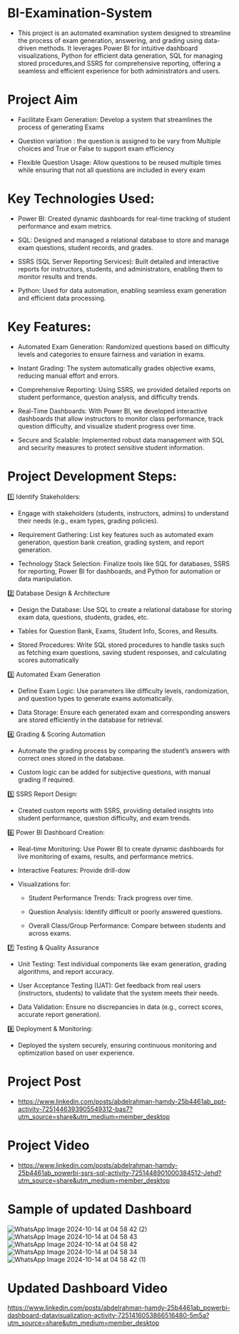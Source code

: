 # BI-Examination-System
     
 - This project is an automated examination system designed to streamline the process of exam generation,
  answering, and grading using data-driven methods. 
  It leverages Power BI for intuitive dashboard visualizations, 
  Python for efficient data generation, 
  SQL for managing stored procedures,and SSRS for comprehensive 
  reporting, offering a seamless and efficient experience for both administrators and users.

      
# Project Aim

- Facilitate Exam Generation:
   Develop a system that streamlines the process of generating Exams

- Question variation :
   the question is assigned to be vary from Multiple choices and True or False to support exam efficiency  

- Flexible Question Usage:
   Allow questions to be reused multiple times while ensuring that not all questions are included in every exam


# Key Technologies Used:

- Power BI: Created dynamic dashboards for real-time tracking of student performance and exam metrics.

- SQL: Designed and managed a relational database to store and manage exam questions, student records, and grades.

- SSRS (SQL Server Reporting Services): Built detailed and interactive reports for
      instructors, students, and administrators, enabling them to monitor results and trends.

- Python: Used for data automation, enabling seamless exam generation and efficient data processing.


# Key Features:

- Automated Exam Generation: Randomized questions based on difficulty levels and categories to ensure fairness and variation in exams.

- Instant Grading: The system automatically grades objective exams, reducing manual effort and errors.

- Comprehensive Reporting: Using SSRS, we provided detailed reports on student performance, question analysis, and difficulty trends.

- Real-Time Dashboards: With Power BI, we developed interactive dashboards that allow instructors to monitor class performance,
                        track question difficulty, and visualize student progress over time.

- Secure and Scalable: Implemented robust data management with SQL and security measures to protect sensitive student information.

# Project Development Steps:

1️⃣ Identify Stakeholders: 
      
- Engage with stakeholders (students, instructors, admins) to understand their needs
   (e.g., exam types, grading policies).

- Requirement Gathering: List key features such as automated exam generation, question bank creation,
   grading system, and report generation.
      
- Technology Stack Selection: Finalize tools like SQL for databases, SSRS for reporting, Power BI for dashboards, 
   and Python for automation or data manipulation.

2️⃣ Database Design & Architecture
     
- Design the Database: Use SQL to create a relational database for storing exam data, 
   questions, students, grades, etc.
     
- Tables for Question Bank, Exams, Student Info, Scores, and Results.
     
- Stored Procedures: Write SQL stored procedures to handle tasks such as fetching exam questions, 
   saving student responses, and calculating scores automatically

3️⃣ Automated Exam Generation

 - Define Exam Logic: Use parameters like difficulty levels, randomization, and question types to generate exams automatically.

 - Data Storage: Ensure each generated exam and corresponding answers are stored efficiently in the database for retrieval.

4️⃣ Grading & Scoring Automation
    
 - Automate the grading process by comparing the student’s answers with correct ones stored in the database.
     
 - Custom logic can be added for subjective questions, with manual grading if required.

5️⃣ SSRS Report Design: 
 
 - Created custom reports with SSRS, providing detailed insights into student performance, 
        question difficulty, and exam trends.

6️⃣ Power BI Dashboard Creation:
  
- Real-time Monitoring: Use Power BI to create dynamic dashboards for live monitoring of exams, results, and performance metrics.
     
- Interactive Features: Provide drill-dow

- Visualizations for:

    - Student Performance Trends: Track progress over time.

    - Question Analysis: Identify difficult or poorly answered questions.

    - Overall Class/Group Performance: Compare between students and across exams.

7️⃣ Testing & Quality Assurance
  
- Unit Testing: Test individual components like exam generation, grading algorithms, and report accuracy.
     
- User Acceptance Testing (UAT): Get feedback from real users (instructors, students) to validate that the system meets their needs.
     
- Data Validation: Ensure no discrepancies in data (e.g., correct scores, accurate report generation).

8️⃣ Deployment & Monitoring: 

- Deployed the system securely, ensuring continuous monitoring and optimization based on user experience.

# Project Post
- https://www.linkedin.com/posts/abdelrahman-hamdy-25b4461ab_ppt-activity-7251446393905549312-bas7?utm_source=share&utm_medium=member_desktop

# Project Video
- https://www.linkedin.com/posts/abdelrahman-hamdy-25b4461ab_powerbi-ssrs-sql-activity-7251448901000384512-Jehd?utm_source=share&utm_medium=member_desktop

# Sample of updated Dashboard


![WhatsApp Image 2024-10-14 at 04 58 42 (2)](https://github.com/user-attachments/assets/5fd130b6-60a7-4480-859a-a780d737ff8c)
![WhatsApp Image 2024-10-14 at 04 58 43](https://github.com/user-attachments/assets/58341bb8-ee46-4b63-87b6-e73e87b06371)
![WhatsApp Image 2024-10-14 at 04 58 42](https://github.com/user-attachments/assets/b3b8cc62-529e-4000-9718-4cb813ceea65)
![WhatsApp Image 2024-10-14 at 04 58 34](https://github.com/user-attachments/assets/664f5329-b1f7-4fd6-8a1e-5dc2ec27cc83)
![WhatsApp Image 2024-10-14 at 04 58 42 (1)](https://github.com/user-attachments/assets/cc69820c-41b0-4624-8330-349831a9dae8)

# Updated Dashboard Video 
https://www.linkedin.com/posts/abdelrahman-hamdy-25b4461ab_powerbi-dashboard-datavisualization-activity-7251416053866516480-5m5a?utm_source=share&utm_medium=member_desktop
